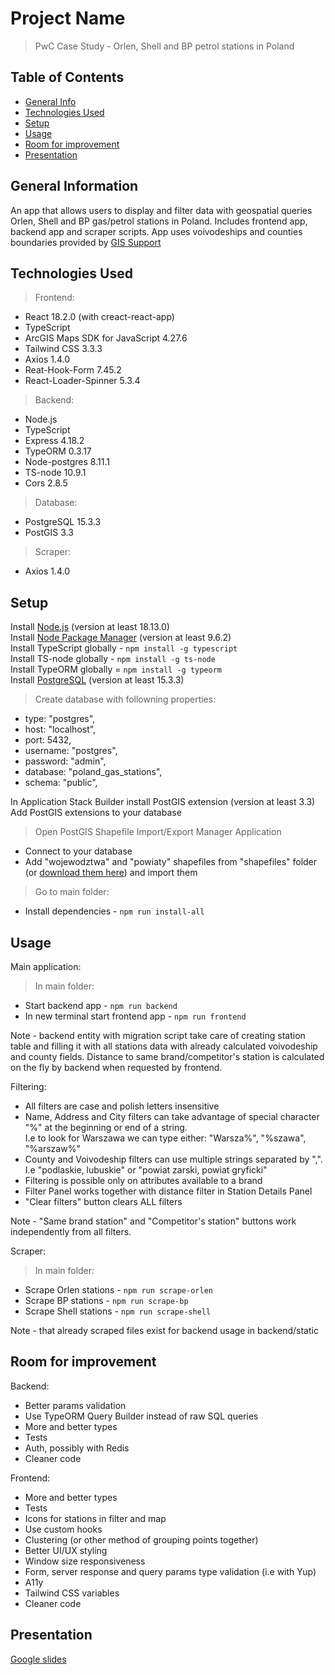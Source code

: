 # Project Name

> PwC Case Study - Orlen, Shell and BP petrol stations in Poland

## Table of Contents

- [General Info](#general-information)
- [Technologies Used](#technologies-used)
- [Setup](#setup)
- [Usage](#usage)
- [Room for improvement](#room-for-improvement)
- [Presentation](#presentation)

## General Information

An app that allows users to display and filter data with geospatial queries Orlen, Shell and BP gas/petrol stations in Poland.
Includes frontend app, backend app and scraper scripts.
App uses voivodeships and counties boundaries provided by [GIS Support](https://gis-support.pl/baza-wiedzy-2/dane-do-pobrania/granice-administracyjne/)

## Technologies Used

> Frontend:

- React 18.2.0 (with creact-react-app)
- TypeScript
- ArcGIS Maps SDK for JavaScript 4.27.6
- Tailwind CSS 3.3.3
- Axios 1.4.0
- Reat-Hook-Form 7.45.2
- React-Loader-Spinner 5.3.4

> Backend:

- Node.js
- TypeScript
- Express 4.18.2
- TypeORM 0.3.17
- Node-postgres 8.11.1
- TS-node 10.9.1
- Cors 2.8.5

> Database:

- PostgreSQL 15.3.3
- PostGIS 3.3

> Scraper:

- Axios 1.4.0

## Setup

Install [Node.js](https://nodejs.org/en/) (version at least 18.13.0)\
Install [Node Package Manager](https://www.npmjs.com/) (version at least 9.6.2)\
Install TypeScript globally - `npm install -g typescript`\
Install TS-node globally - `npm install -g ts-node`\
Install TypeORM globally = `npm install -g typeorm`\
Install [PostgreSQL](https://www.postgresql.org/download/) (version at least 15.3.3)

> Create database with followning properties:

- type: "postgres",
- host: "localhost",
- port: 5432,
- username: "postgres",
- password: "admin",
- database: "poland_gas_stations",
- schema: "public",

In Application Stack Builder install PostGIS extension (version at least 3.3)
Add PostGIS extensions to your database

> Open PostGIS Shapefile Import/Export Manager Application

- Connect to your database
- Add "wojewodztwa" and "powiaty" shapefiles from "shapefiles" folder (or [download them here](https://gis-support.pl/baza-wiedzy-2/dane-do-pobrania/granice-administracyjne/)) and import them

> Go to main folder:

- Install dependencies - `npm run install-all`

## Usage

Main application:

> In main folder:

- Start backend app - `npm run backend`
- In new terminal start frontend app - `npm run frontend`

Note - backend entity with migration script take care of creating station table and filling it with all stations data with already calculated voivodeship and county fields. Distance to same brand/competitor's station is calculated on the fly by backend when requested by frontend.

Filtering:

- All filters are case and polish letters insensitive
- Name, Address and City filters can take advantage of special character "%" at the beginning or end of a string.\
   I.e to look for Warszawa we can type either: "Warsza%", "%szawa", "%arszaw%"
- County and Voivodeship filters can use multiple strings separated by ",".\
   I.e "podlaskie, lubuskie" or "powiat zarski, powiat gryficki"
- Filtering is possible only on attributes available to a brand
- Filter Panel works together with distance filter in Station Details Panel
- "Clear filters" button clears ALL filters

Note - "Same brand station" and "Competitor's station" buttons work independently from all filters.

Scraper:

> In main folder:

- Scrape Orlen stations - `npm run scrape-orlen`
- Scrape BP stations - `npm run scrape-bp`
- Scrape Shell stations - `npm run scrape-shell`

Note - that already scraped files exist for backend usage in backend/static

## Room for improvement

Backend:

- Better params validation
- Use TypeORM Query Builder instead of raw SQL queries
- More and better types
- Tests
- Auth, possibly with Redis
- Cleaner code

Frontend:

- More and better types
- Tests
- Icons for stations in filter and map
- Use custom hooks
- Clustering (or other method of grouping points together)
- Better UI/UX styling
- Window size responsiveness
- Form, server response and query params type validation (i.e with Yup)
- A11y
- Tailwind CSS variables
- Cleaner code

## Presentation

[Google slides](https://docs.google.com/presentation/d/1aR6HM-KtXn9cXISYCje0jO3sovO8H_oeYCDb697LnG0/edit?usp=sharing)
